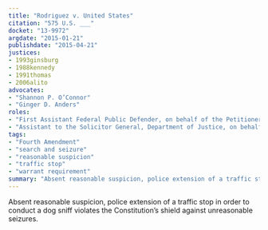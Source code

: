 ```yaml
---
title: "Rodriguez v. United States"
citation: "575 U.S. ___"
docket: "13-9972"
argdate: "2015-01-21"
publishdate: "2015-04-21"
justices:
- 1993ginsburg
- 1988kennedy
- 1991thomas
- 2006alito
advocates:
- "Shannon P. O’Connor"
- "Ginger D. Anders"
roles:
- "First Assistant Federal Public Defender, on behalf of the Petitioner"
- "Assistant to the Solicitor General, Department of Justice, on behalf of the Respondent"
tags:
- "Fourth Amendment"
- "search and seizure"
- "reasonable suspicion"
- "traffic stop"
- "warrant requirement"
summary: "Absent reasonable suspicion, police extension of a traffic stop in order to conduct a dog sniff violates the Constitution’s shield against unreasonable seizures."
---
```

Absent reasonable suspicion, police extension of a traffic stop in order to conduct a dog sniff violates the Constitution’s shield against unreasonable seizures.